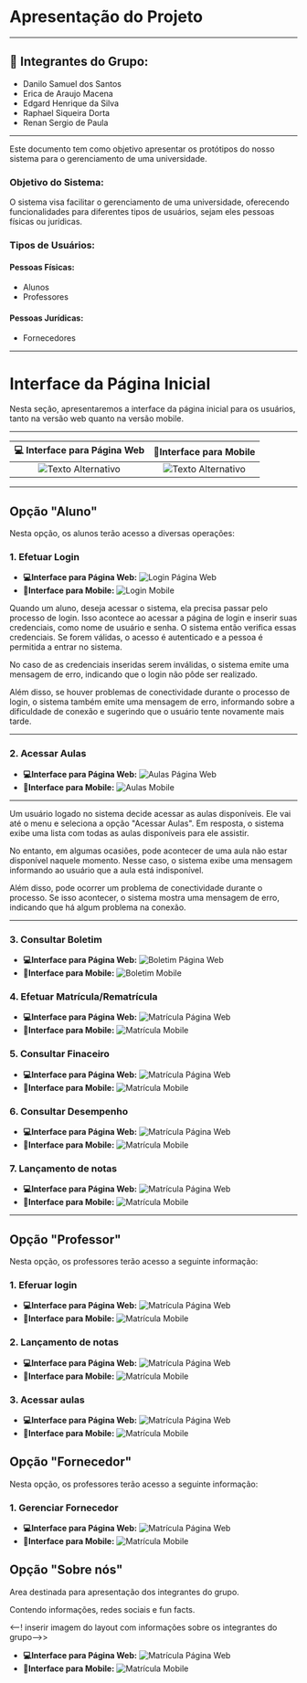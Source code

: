 # Apresentação do Projeto

---

## 👥 Integrantes do Grupo:

- Danilo Samuel dos Santos
- Erica de Araujo Macena
- Edgard Henrique da Silva
- Raphael Siqueira Dorta
- Renan Sergio de Paula

---

Este documento tem como objetivo apresentar os protótipos do nosso sistema para o gerenciamento de uma universidade.

### Objetivo do Sistema:

O sistema visa facilitar o gerenciamento de uma universidade, oferecendo funcionalidades para diferentes tipos de usuários, sejam eles pessoas físicas ou jurídicas.

### Tipos de Usuários:

#### Pessoas Físicas:

- Alunos
- Professores

#### Pessoas Jurídicas:

- Fornecedores

---

# Interface da Página Inicial

Nesta seção, apresentaremos a interface da página inicial para os usuários, tanto na versão web quanto na versão mobile.

---

| **💻 Interface para Página Web** | **📱Interface para Mobile** |
|:-----------------------------:|:-------------------------:|
| ![Texto Alternativo](caminho/para/sua/imagem.jpg) | ![Texto Alternativo](caminho/para/sua/imagem.jpg) |

---

## Opção "Aluno"

Nesta opção, os alunos terão acesso a diversas operações:

### 1. Efetuar Login

- **💻Interface para Página Web:** ![Login Página Web](caminho/para/sua/imagem.jpg)
- **📱Interface para Mobile:** ![Login Mobile](caminho/para/sua/imagem.jpg)

<!-- Texto explicativo sobre o processo de login -->
Quando um aluno, deseja acessar o sistema, ela precisa passar pelo processo de login. Isso acontece ao acessar a página de login e inserir suas credenciais, como nome de usuário e senha. O sistema então verifica essas credenciais. Se forem válidas, o acesso é autenticado e a pessoa é permitida a entrar no sistema.

No caso de as credenciais inseridas serem inválidas, o sistema emite uma mensagem de erro, indicando que o login não pôde ser realizado.

Além disso, se houver problemas de conectividade durante o processo de login, o sistema também emite uma mensagem de erro, informando sobre a dificuldade de conexão e sugerindo que o usuário tente novamente mais tarde.

---

### 2. Acessar Aulas

- **💻Interface para Página Web:** ![Aulas Página Web](caminho/para/sua/imagem.jpg)
- **📱Interface para Mobile:** ![Aulas Mobile](caminho/para/sua/imagem.jpg)
---
<!-- Texto explicativo sobre como acessar as aulas -->
Um usuário logado no sistema decide acessar as aulas disponíveis. Ele vai até o menu e seleciona a opção "Acessar Aulas". Em resposta, o sistema exibe uma lista com todas as aulas disponíveis para ele assistir.

No entanto, em algumas ocasiões, pode acontecer de uma aula não estar disponível naquele momento. Nesse caso, o sistema exibe uma mensagem informando ao usuário que a aula está indisponível.

Além disso, pode ocorrer um problema de conectividade durante o processo. Se isso acontecer, o sistema mostra uma mensagem de erro, indicando que há algum problema na conexão.

---

### 3. Consultar Boletim

- **💻Interface para Página Web:** ![Boletim Página Web](caminho/para/sua/imagem.jpg)
- **📱Interface para Mobile:** ![Boletim Mobile](caminho/para/sua/imagem.jpg)

<!-- Texto explicativo sobre como consultar o boletim -->

### 4. Efetuar Matrícula/Rematrícula

- **💻Interface para Página Web:** ![Matrícula Página Web](caminho/para/sua/imagem.jpg)
- **📱Interface para Mobile:** ![Matrícula Mobile](caminho/para/sua/imagem.jpg)

<!-- Texto explicativo sobre o processo de matrícula/rematrícula -->

### 5. Consultar Finaceiro

- **💻Interface para Página Web:** ![Matrícula Página Web](caminho/para/sua/imagem.jpg)
- **📱Interface para Mobile:** ![Matrícula Mobile](caminho/para/sua/imagem.jpg)

<!-- Texto explicativo sobre o processo de consultar financeiro -->

### 6. Consultar Desempenho

- **💻Interface para Página Web:** ![Matrícula Página Web](caminho/para/sua/imagem.jpg)
- **📱Interface para Mobile:** ![Matrícula Mobile](caminho/para/sua/imagem.jpg)

<!-- Texto explicativo sobre o processo de Consultar Desempenho -->

### 7. Lançamento de notas

- **💻Interface para Página Web:** ![Matrícula Página Web](caminho/para/sua/imagem.jpg)
- **📱Interface para Mobile:** ![Matrícula Mobile](caminho/para/sua/imagem.jpg)

<!-- Texto explicativo sobre o processo de Acessar aulas na visão do aluno -->
---

## Opção "Professor"

Nesta opção, os professores terão acesso a seguinte informação:

### 1. Eferuar login

- **💻Interface para Página Web:** ![Matrícula Página Web](caminho/para/sua/imagem.jpg)
- **📱Interface para Mobile:** ![Matrícula Mobile](caminho/para/sua/imagem.jpg)

<!-- Texto explicativo sobre o processo de Efetuar login professor -->

### 2. Lançamento de notas

- **💻Interface para Página Web:** ![Matrícula Página Web](caminho/para/sua/imagem.jpg)
- **📱Interface para Mobile:** ![Matrícula Mobile](caminho/para/sua/imagem.jpg)

<!-- Texto explicativo sobre o processo de Lançamento de notas -->

### 3. Acessar aulas

- **💻Interface para Página Web:** ![Matrícula Página Web](caminho/para/sua/imagem.jpg)
- **📱Interface para Mobile:** ![Matrícula Mobile](caminho/para/sua/imagem.jpg)

<!-- Texto explicativo sobre o processo de acessar aulas na visão do professor -->


## Opção "Fornecedor"

Nesta opção, os professores terão acesso a seguinte informação:

### 1. Gerenciar Fornecedor

- **💻Interface para Página Web:** ![Matrícula Página Web](caminho/para/sua/imagem.jpg)
- **📱Interface para Mobile:** ![Matrícula Mobile](caminho/para/sua/imagem.jpg)

<!-- Texto explicativo sobre o processo de Gerenciar Fornecedor -->

## Opção "Sobre nós"

Area destinada para apresentação dos integrantes do grupo.

Contendo informações, redes sociais e fun facts.

<--! inserir imagem do layout com informações sobre os integrantes do grupo-->>

- **💻Interface para Página Web:** ![Matrícula Página Web](caminho/para/sua/imagem.jpg)
- **📱Interface para Mobile:** ![Matrícula Mobile](caminho/para/sua/imagem.jpg)
